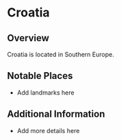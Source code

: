 # Croatia
## Overview
Croatia is located in Southern Europe.

## Notable Places
- Add landmarks here

## Additional Information
- Add more details here
